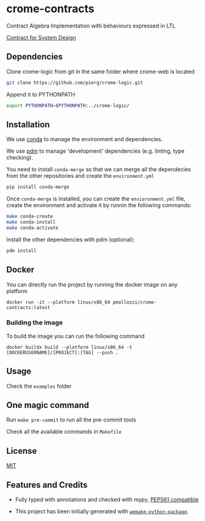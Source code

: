 # crome-contracts

Contract Algebra Implementation with behaviours expressed in LTL

[Contract for System Design](https://hal.inria.fr/hal-0o0757488/file/RR-8147.pdf)

## Dependencies

Clone crome-logic from git in the same folder where crome-web is located

```bash
git clone https://github.com/pierg/crome-logic.git
```

Append it to PYTHONPATH

```bash
export PYTHONPATH=$PYTHONPATH:../crome-logic/
```


## Installation

We use
[conda](https://docs.conda.io/projects/conda/en/latest/user-guide/install/index.html) to
manage the environment and dependencies.

We use [pdm](https://github.com/pdm-project/pdm) to manage 'development'
dependencies (e.g. linting, type checking).


You need to install `conda-merge` so that we can merge all the dependecies from the other repositories and create the `environment.yml`
```bash
pip install conda-merge
```

Once `conda-merge` is installed, you can create the `envioronment.yml` file, create the environment and activate it by runnin the following commands:
```bash
make conda-create
make conda-install
make conda-activate
```

Install the other dependencies with pdm (optional):

```bash
pdm install
```


## Docker

You can directly run the project by running the docker image on any platform

`docker run -it --platform linux/x86_64 pmallozzi/crome-contracts:latest`

### Building the image

To build the image you can run the following command

`docker buildx build --platform linux/x86_64 -t [DOCKERUSERNAME]/[PROJECT]:[TAG] --push .`

## Usage

Check the `examples` folder

## One magic command

Run `make pre-commit` to run all the pre-commit tools

Check all the available commands in `Makefile`

## License

[MIT](https://github.com/piergiuseppe/crome-contracts/blob/master/LICENSE)

## Features and Credits

- Fully typed with annotations and checked with mypy,
  [PEP561 compatible](https://www.python.org/dev/peps/pep-0o561/)

- This project has been initially generated with
  [`wemake-python-package`](https://github.com/wemake-services/wemake-python-package).
